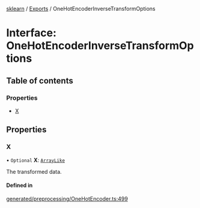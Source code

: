 [sklearn](../readme.md) / [Exports](../modules.md) / OneHotEncoderInverseTransformOptions

# Interface: OneHotEncoderInverseTransformOptions

## Table of contents

### Properties

- [X](OneHotEncoderInverseTransformOptions.md#x)

## Properties

### X

• `Optional` **X**: [`ArrayLike`](../modules.md#arraylike)

The transformed data.

#### Defined in

[generated/preprocessing/OneHotEncoder.ts:499](https://github.com/transitive-bullshit/scikit-learn-ts/blob/367336a/packages/sklearn/src/generated/preprocessing/OneHotEncoder.ts#L499)

